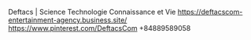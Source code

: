 Deftacs | Science Technologie Connaissance et Vie 
https://deftacscom-entertainment-agency.business.site/
https://www.pinterest.com/DeftacsCom
+84889589058

